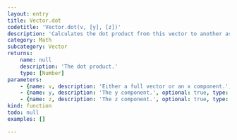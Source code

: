 ```yaml
---
layout: entry
title: Vector.dot
codetitle: 'Vector.dot(v, [y], [z])'
description: 'Calculates the dot product from this vector to another as x, y, and z components or full vector.'
category: Math
subcategory: Vector
returns:
    name: null
    description: 'The dot product.'
    type: [Number]
parameters:
    - {name: v, description: 'Either a full vector or an x component.', optional: false, type: [Vector, Number]}
    - {name: y, description: 'The y component.', optional: true, type: [Number]}
    - {name: z, description: 'The z component.', optional: true, type: [Number]}
kind: function
todo: null
examples: []

---
```

